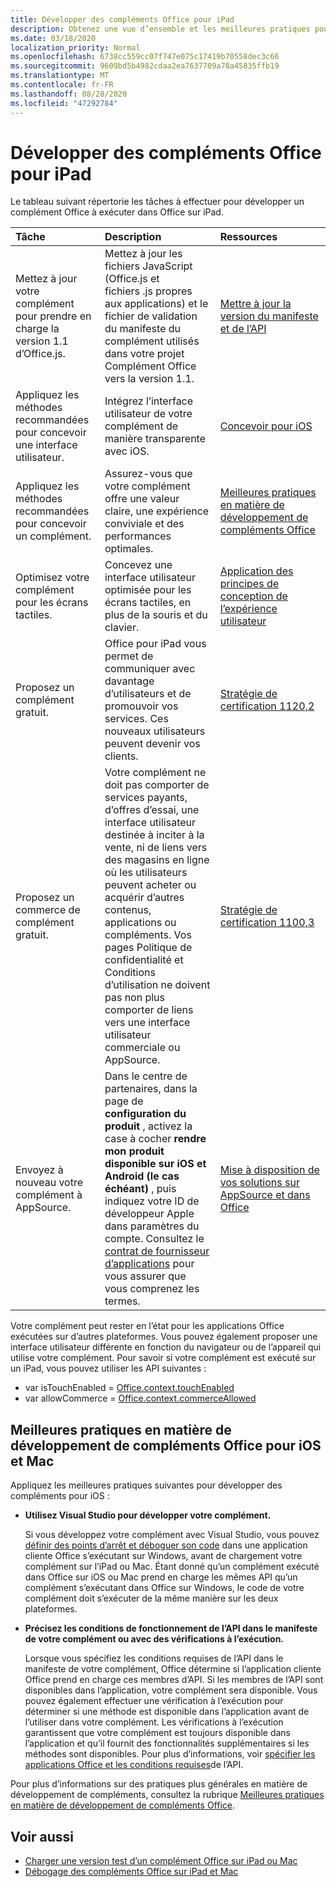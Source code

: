 ```yaml
---
title: Développer des compléments Office pour iPad
description: Obtenez une vue d’ensemble et les meilleures pratiques pour la création d’un complément Office qui s’exécute sur un iPad.
ms.date: 03/18/2020
localization_priority: Normal
ms.openlocfilehash: 6738cc559cc07f747e075c17419b70558dec3c66
ms.sourcegitcommit: 9609bd5b4982cdaa2ea7637709a78a45835ffb19
ms.translationtype: MT
ms.contentlocale: fr-FR
ms.lasthandoff: 08/28/2020
ms.locfileid: "47292784"
---
```

# <a name="develop-office-add-ins-for-the-ipad"></a>Développer des compléments Office pour iPad


Le tableau suivant répertorie les tâches à effectuer pour développer un complément Office à exécuter dans Office sur iPad.


|**Tâche**|**Description**|**Ressources**|
|:-----|:-----|:-----|
|Mettez à jour votre complément pour prendre en charge la version 1.1 d’Office.js.|Mettez à jour les fichiers JavaScript (Office.js et fichiers .js propres aux applications) et le fichier de validation du manifeste du complément utilisés dans votre projet Complément Office vers la version 1.1.|[Mettre à jour la version du manifeste et de l’API](update-your-javascript-api-for-office-and-manifest-schema-version.md)|
|Appliquez les méthodes recommandées pour concevoir une interface utilisateur.|Intégrez l’interface utilisateur de votre complément de manière transparente avec iOS.|[Concevoir pour iOS](https://developer.apple.com/library/ios/documentation/UserExperience/Conceptual/MobileHIG/)|
|Appliquez les méthodes recommandées pour concevoir un complément.|Assurez-vous que votre complément offre une valeur claire, une expérience conviviale et des performances optimales.|[Meilleures pratiques en matière de développement de compléments Office](../concepts/add-in-development-best-practices.md)|
|Optimisez votre complément pour les écrans tactiles.|Concevez une interface utilisateur optimisée pour les écrans tactiles, en plus de la souris et du clavier.|[Application des principes de conception de l’expérience utilisateur](../concepts/add-in-development-best-practices.md#apply-ux-design-principles)|
|Proposez un complément gratuit.|Office pour iPad vous permet de communiquer avec davantage d’utilisateurs et de promouvoir vos services. Ces nouveaux utilisateurs peuvent devenir vos clients.|[Stratégie de certification 1120,2](/legal/marketplace/certification-policies#11202-acquisition-pricing-and-terms)|
|Proposez un commerce de complément gratuit.|Votre complément ne doit pas comporter de services payants, d’offres d’essai, une interface utilisateur destinée à inciter à la vente, ni de liens vers des magasins en ligne où les utilisateurs peuvent acheter ou acquérir d’autres contenus, applications ou compléments. Vos pages Politique de confidentialité et Conditions d’utilisation ne doivent pas non plus comporter de liens vers une interface utilisateur commerciale ou AppSource.|[Stratégie de certification 1100,3](/legal/marketplace/certification-policies#11003-selling-additional-features)|
|Envoyez à nouveau votre complément à AppSource.|Dans le centre de partenaires, dans la page de **configuration du produit** , activez la case à cocher **rendre mon produit disponible sur iOS et Android (le cas échéant)** , puis indiquez votre ID de développeur Apple dans paramètres du compte. Consultez le [contrat de fournisseur d’applications](https://go.microsoft.com/fwlink/?linkid=715691) pour vous assurer que vous comprenez les termes.|[Mise à disposition de vos solutions sur AppSource et dans Office](/office/dev/store/submit-to-appsource-via-partner-center)|

Votre complément peut rester en l’état pour les applications Office exécutées sur d’autres plateformes. Vous pouvez également proposer une interface utilisateur différente en fonction du navigateur ou de l’appareil qui utilise votre complément. Pour savoir si votre complément est exécuté sur un iPad, vous pouvez utiliser les API suivantes :
- var isTouchEnabled = [Office.context.touchEnabled](/javascript/api/office/office.context#touchenabled)
- var allowCommerce = [Office.context.commerceAllowed](/javascript/api/office/office.context#commerceallowed)


## <a name="best-practices-for-developing-office-add-ins-for-ios-and-mac"></a>Meilleures pratiques en matière de développement de compléments Office pour iOS et Mac

Appliquez les meilleures pratiques suivantes pour développer des compléments pour iOS :


-  **Utilisez Visual Studio pour développer votre complément.**

    Si vous développez votre complément avec Visual Studio, vous pouvez [définir des points d’arrêt et déboguer son code](../develop/debug-office-add-ins-in-visual-studio.md) dans une application cliente Office s’exécutant sur Windows, avant de chargement votre complément sur l’iPad ou Mac. Étant donné qu’un complément exécuté dans Office sur iOS ou Mac prend en charge les mêmes API qu’un complément s’exécutant dans Office sur Windows, le code de votre complément doit s’exécuter de la même manière sur les deux plateformes.

-  **Précisez les conditions de fonctionnement de l’API dans le manifeste de votre complément ou avec des vérifications à l’exécution.**

    Lorsque vous spécifiez les conditions requises de l’API dans le manifeste de votre complément, Office détermine si l’application cliente Office prend en charge ces membres d’API. Si les membres de l’API sont disponibles dans l’application, votre complément sera disponible. Vous pouvez également effectuer une vérification à l’exécution pour déterminer si une méthode est disponible dans l’application avant de l’utiliser dans votre complément. Les vérifications à l’exécution garantissent que votre complément est toujours disponible dans l’application et qu’il fournit des fonctionnalités supplémentaires si les méthodes sont disponibles. Pour plus d’informations, voir [spécifier les applications Office et les conditions requises](specify-office-hosts-and-api-requirements.md)de l’API.

Pour plus d’informations sur des pratiques plus générales en matière de développement de compléments, consultez la rubrique [Meilleures pratiques en matière de développement de compléments Office](../concepts/add-in-development-best-practices.md).


## <a name="see-also"></a>Voir aussi

- [Charger une version test d’un complément Office sur iPad ou Mac](../testing/sideload-an-office-add-in-on-ipad-and-mac.md)  
- [Débogage des compléments Office sur iPad et Mac](../testing/debug-office-add-ins-on-ipad-and-mac.md)

